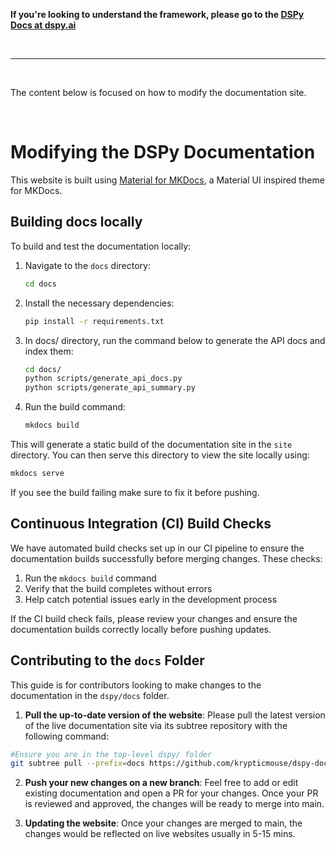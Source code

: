 **If you're looking to understand the framework, please go to the [DSPy Docs at dspy.ai](https://dspy.ai)**

&nbsp;

--------

&nbsp;

The content below is focused on how to modify the documentation site.

&nbsp;

# Modifying the DSPy Documentation


This website is built using [Material for MKDocs](https://squidfunk.github.io/mkdocs-material/), a Material UI inspired theme for MKDocs.

## Building docs locally

To build and test the documentation locally:

1. Navigate to the `docs` directory:
   ```bash
   cd docs
   ```

2. Install the necessary dependencies:
   ```bash
   pip install -r requirements.txt
   ```

3. In docs/ directory, run the command below to generate the API docs and index them:
   ```bash
   cd docs/
   python scripts/generate_api_docs.py
   python scripts/generate_api_summary.py
   ```

4. Run the build command:
   ```bash
   mkdocs build
   ```

This will generate a static build of the documentation site in the `site` directory. You can then serve this directory to view the site locally using:

```bash
mkdocs serve
```

If you see the build failing make sure to fix it before pushing.

## Continuous Integration (CI) Build Checks

We have automated build checks set up in our CI pipeline to ensure the documentation builds successfully before merging changes. These checks:

1. Run the `mkdocs build` command
2. Verify that the build completes without errors
3. Help catch potential issues early in the development process

If the CI build check fails, please review your changes and ensure the documentation builds correctly locally before pushing updates.

## Contributing to the `docs` Folder

This guide is for contributors looking to make changes to the documentation in the `dspy/docs` folder. 

1. **Pull the up-to-date version of the website**: Please pull the latest version of the live documentation site via its subtree repository with the following command:

```bash
#Ensure you are in the top-level dspy/ folder
git subtree pull --prefix=docs https://github.com/krypticmouse/dspy-docs master
```

2. **Push your new changes on a new branch**: Feel free to add or edit existing documentation and open a PR for your changes. Once your PR is reviewed and approved, the changes will be ready to merge into main. 

3. **Updating the website**: Once your changes are merged to main, the changes would be reflected on live websites usually in 5-15 mins.
